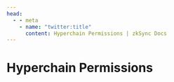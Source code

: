 ```yaml
---
head:
  - - meta
    - name: "twitter:title"
      content: Hyperchain Permissions | zkSync Docs
---
```


# Hyperchain Permissions
